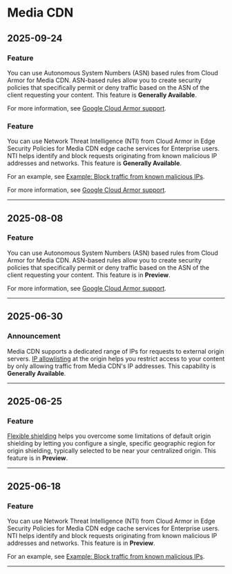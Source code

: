 # Media CDN

## 2025-09-24

### Feature

You can use Autonomous System Numbers (ASN) based rules from Cloud Armor for Media CDN. ASN-based rules allow you to create security policies that specifically permit or deny traffic based on the ASN of the client requesting your content. This feature is **Generally Available**.

For more information, see [Google Cloud Armor support](https://cloud.google.com/media-cdn/docs/overview#armor-support).

### Feature

You can use Network Threat Intelligence (NTI) from Cloud Armor in Edge Security Policies for Media CDN edge cache services for Enterprise users. NTI helps identify and block requests originating from known malicious IP addresses and networks. This feature is **Generally Available**.

For an example, see [Example: Block traffic from known malicious IPs](https://cloud.google.com/media-cdn/docs/security-policies#example-block-malicious-using-NTI).

For more information, see [Google Cloud Armor support](https://cloud.google.com/media-cdn/docs/overview#armor-support).

---
## 2025-08-08

### Feature

You can use Autonomous System Numbers (ASN) based rules from Cloud Armor for Media CDN. ASN-based rules allow you to create security policies that specifically permit or deny traffic based on the ASN of the client requesting your content. This feature is in **Preview**.

For more information, see [Google Cloud Armor support](https://cloud.google.com/media-cdn/docs/overview#armor-support).

---
## 2025-06-30

### Announcement

Media CDN supports a dedicated range of IPs for requests to external origin servers. [IP allowlisting](https://cloud.google.com/media-cdn/docs/origins#allow-ip) at the origin helps you restrict access to your content by only allowing traffic from Media CDN's IP addresses. This capability is **Generally Available**.

---
## 2025-06-25

### Feature

[Flexible shielding](https://cloud.google.com/media-cdn/docs/origins#flex-shielding) helps you overcome some limitations of default origin shielding by letting you configure a single, specific geographic region for origin shielding,
typically selected to be near your centralized origin. This feature is in **Preview**.

---
## 2025-06-18

### Feature

You can use Network Threat Intelligence (NTI) from Cloud Armor in Edge Security Policies for Media CDN edge cache services for Enterprise users. NTI helps identify and block requests originating from known malicious IP addresses and networks. This feature is in **Preview**.

For an example, see [Example: Block traffic from known malicious IPs](https://cloud.google.com/media-cdn/docs/security-policies#example-block-malicious-using-NTI).

---
